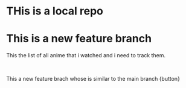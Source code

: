 # THis is a local repo
# This is a new feature branch

<p>This the list of all anime that i watched and i need to track them.<p>
<br>
<p>This a new feature brach whose is similar to the main branch {button} <p>
